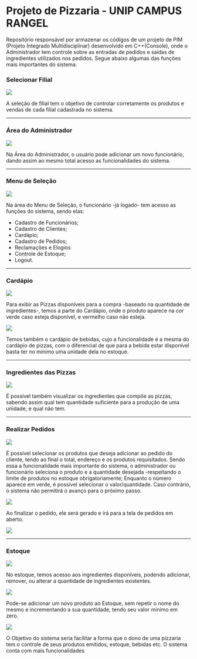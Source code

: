 # Projeto de Pizzaria - UNIP CAMPUS RANGEL
Repositório responsável por armazenar os códigos de um projeto de PIM (Projeto Integrado Multidisciplinar) desenvolvido em C++(Console), onde o Administrador tem controle sobre as entradas de pedidos e saídas de ingredientes utilizados nos pedidos.
Segue abaixo algumas das funções mais importantes do sistema.

<h3>Selecionar Filial</h3>
<img src="read_images/image006.jpg"/>

A seleção de filial tem o objetivo de controlar corretamente os produtos e vendas de cada filial cadastrada no sistema.

<hr/>

<h3>Área do Administrador</h3>
<img src="read_images/image007.jpg"/>

Na Área do Administrador, o usuário pode adicionar um novo funcionário, dando assim ao mesmo total acesso as funcionalidades do sistema.

<hr/>

<h3>Menu de Seleção</h3>
<img src="read_images/image008.jpg"/>

Na área do Menu de Seleção, o funcionário -já logado- tem acesso as funções do sistema, sendo elas:
- Cadastro de Funcionários;
- Cadastro de Clientes;
- Cardápio;
- Cadastro de Pedidos;
- Reclamações e Elogios
- Controle de Estoque;
- Logout.

<hr/>

<h3>Cardápio</h3>
<img src="read_images/image011.jpg"/>

Para exibir as Pizzas disponíveis para a compra -baseado na quantidade de ingredientes-, temos a parte do Cardápio, onde o produto aparece na cor verde caso esteja disponível, e vermelho caso não esteja.

<img src="read_images/image036.jpg"/>

Temos também o cardápio de bebidas, cujo a funcionalidade é a mesma do cardápio de pizzas, com o diferencial de que para a bebida estar disponível basta ter no mínimo uma unidade dela no estoque.

<hr/>

<h3>Ingredientes das Pizzas</h3>
<img src="read_images/image012.jpg"/>

É possível também visualizar os ingredientes que compõe as pizzas, sabendo assim qual tem quantidade suficiente para a produção de uma unidade, e qual não tem.

<hr/>

<h3>Realizar Pedidos</h3>
<img src="read_images/image013.jpg"/>

É possível selecionar os produtos que deseja adicionar ao pedido do cliente, tendo ao final o total, endereço e os produtos requisitados.
Sendo essa a funcionalidade mais importante do sistema, o administrador ou funcionário seleciona o produto e a quantidade desejada -respeitando o limite de produtos no estoque obrigatoriamente;
Enquanto o número aparece em verde, é possível selecionar o valor/quantidade. Caso contrário, o sistema não permitirá o avanço para o próximo passo.

<img src="read_images/image043.jpg"/>

Ao finalizar o pedido, ele será gerado e irá para a tela de pedidos em aberto.

<img src="read_images/image014.jpg"/>

<hr/>

<h3>Estoque</h3>
<img src="read_images/image017.jpg"/>

No estoque, temos acesso aos ingredientes disponíveis, podendo adicionar, remover, ou alterar a quantidade de ingredientes existentes.

<img src="read_images/image049.jpg"/>

Pode-se adicionar um novo produto ao Estoque, sem repetir o nome do mesmo e incrementando a sua quantidade, tendo seu valor mínimo em zero.

<img src="read_images/image043.jpg"/>

O Objetivo do sistema seria facilitar a forma que o dono de uma pizzaria tem o controle de seus produtos emitidos, estoque, bebidas etc. 
O sistema conta com mais funcionalidades
